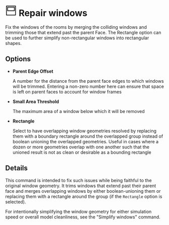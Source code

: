 # ![](../../.gitbook/assets/repair-windows.svg) Repair windows

Fix the windows of the rooms by merging the colliding windows and trimming those that extend past the parent Face. The Rectangle option can be used to further simplify non-rectangular windows into rectangular shapes.

## Options

* **Parent Edge Offset**

  A number for the distance from the parent face edges to which windows will be trimmed. Entering a non-zero number here can ensure that space is left on parent faces to account for window frames

* **Small Area Threshold**

  The maximum area of a window below which it will be removed

* **Rectangle**

  Select to have overlapping window geometries resolved by replacing them with a boundary rectangle around the overlapped group instead of boolean unioning the overlapped geometries. Useful in cases where a dozen or more geometries overlap with one another such that the unioned result is not as clean or desirable as a bounding rectangle

## Details

This command is intended to fix such issues while being faithful to the original window geometry. It trims windows that extend past their parent face and merges overlapping windows by either boolean-unioning them or replacing them with a rectangle around the group (if the `Rectangle` option is selected).

For intentionally simplifying the window geometry for either simulation speed or overall model cleanliness, see the "Simplify windows" command.
